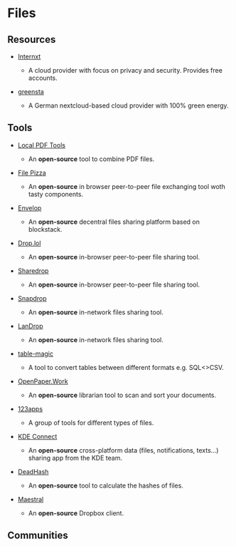 # Files

## Resources

* [Internxt](https://internxt.com)
  
   * A cloud provider with focus on privacy and security. Provides free accounts.

* [greensta](https://ssl.greensta.de/nextcloud)
  
   * A German nextcloud-based cloud provider with 100% green energy. 

## Tools

* [Local PDF Tools](https://localpdf.tech)
  
   * An **open-source** tool to combine PDF files.

* [File Pizza](https://file.pizza)
  
   * An **open-source** in browser peer-to-peer file exchanging tool woth tasty components.

* [Envelop](https://envelop.app)
  
   * An **open-source** decentral files sharing platform based on blockstack.

* [Drop.lol](https://drop.lol)
  
   * An **open-source** in-browser peer-to-peer file sharing tool.

* [Sharedrop](https://www.sharedrop.io)
  
   * An **open-source** in-browser peer-to-peer file sharing tool.

* [Snapdrop](https://snapdrop.net)
  
   * An **open-source** in-network files sharing tool.

* [LanDrop](https://landrop.app)
  
   * An **open-source** in-network files sharing tool.

* [table-magic](https://stevecat.net/table-magic)
  
   * A tool to convert tables between different formats e.g. SQL<>CSV.

* [OpenPaper.Work](https://openpaper.work)
  
   * An **open-source** librarian tool to scan and sort your documents.

* [123apps](https://123apps.com)
  
   * A group of tools for different types of files.

* [KDE Connect](https://kdeconnect.kde.org)
  
   * An **open-source** cross-platform data (files, notifications, texts…) sharing app from the KDE team.

* [DeadHash](https://github.com/CodeDead/DeadHash-js)
  
   * An **open-source** tool to calculate the hashes of files.

* [Maestral](https://github.com/SamSchott/maestral)
  
   * An **open-source** Dropbox client.

## Communities
